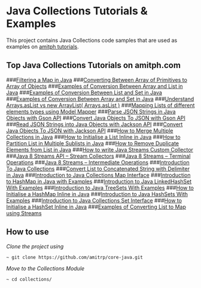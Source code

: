 # Java Collections Tutorials & Examples
This project contains Java Collections code samples that are used as examples on [amitph tutorials](https://www.amitph.com/).


## Top Java Collections Tutorials on amitph.com

###[Filtering a Map in Java](https://www.amitph.com/java-filter-map-examples/)
###[Converting Between Array of Primitives to Array of Objects](https://www.amitph.com/java-primitive-array-to-object-array/)
###[Examples of Conversion Between Array and List in Java](https://www.amitph.com/java-array-to-list-and-list-to-array/)
###[Examples of Conversion Between List and Set in Java](https://www.amitph.com/java-list-to-set-and-set-to-list/)
###[Examples of Conversion Between Array and Set in Java](https://www.amitph.com/java-array-to-set-and-set-to-array/)
###[Understand Arrays.asList vs new ArrayList( Arrays.asList )](https://www.amitph.com/java-arrays-as-list-vs-new-arraylist/ )
###[Mapping Lists of different elements types using Model Mapper](https://www.amitph.com/java-lists-modelmapper/)
###[Parse JSON Strings in Java Objects with Gson API](https://www.amitph.com/java-gson-json-to-object/)
###[Convert Java Objects To JSON with Gson API](https://www.amitph.com/java-gson-object-to-json/)
###[Read JSON Strings into Java Objects with Jackson API](https://www.amitph.com/java-jackson-json-to-object/)
###[Convert Java Objects To JSON with Jackson API](https://www.amitph.com/java-jackson-object-to-json/)
###[How to Merge Multiple Collections in Java](https://www.amitph.com/java-collections-merge/ )
###[How to Initialise a List Inline in Java](https://www.amitph.com/create-list-in-java/)
###[How to Partition List in Multiple Sublists in Java](https://www.amitph.com/java-partition-list/)
###[How to Remove Duplicate Elements from List in Java](https://www.amitph.com/java-list-remove-duplicates/)
###[How to write Java Streams Custom Collector](https://www.amitph.com/java-streams-custom-collector/)
###[Java 8 Streams API – Stream Collectors](https://www.amitph.com/java-8-stream-collectors/)
###[Java 8 Streams – Terminal Operations](https://www.amitph.com/java-8-streams-terminal-operations/ )
###[Java 8 Streams – Intermediate Operations](https://www.amitph.com/java-8-streams-intermediate-operations/)
###[Introduction To Java Collections](https://www.amitph.com/introduction-java-collections/)
###[Convert List to Concatenated String with Delimiter in Java](https://www.amitph.com/list-of-strings-to-concatenated-string/)
###[Introduction to Java Collections Map Interface](https://www.amitph.com/introduction-java-map/)
###[Introduction to HashMap in Java with Examples](https://www.amitph.com/introduction-java-hashmap/)
###[Introduction to Java LinkedHashSet With Examples](https://www.amitph.com/java-linkedhashset-introduction/ )
###[Introduction to Java TreeSets With Examples](https://www.amitph.com/introduction-java-treesets/)
###[How to Initialise a HashMap Inline in Java](https://www.amitph.com/create-hashmap-in-java/)
###[Introduction to Java HashSets With Examples](https://www.amitph.com/introduction-java-hashsets/)
###[Introduction to Java Collections Set Interface](https://www.amitph.com/introduction-java-set/)
###[How to Initialise a HashSet Inline in Java](https://www.amitph.com/create-hashset-in-java/)
###[Examples of Converting List to Map using Streams](https://www.amitph.com/convert-list-to-map-using-streams/)

## How to use
*Clone the project using*
```
~ git clone https://github.com/amitrp/core-java.git
```
*Move to the Collections Module*
```
~ cd collections/
```




